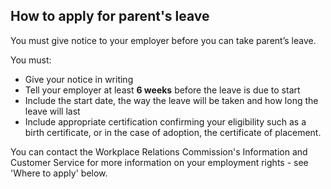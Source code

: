##  How to apply for parent's leave

You must give notice to your employer before you can take parent’s leave.

You must:

  * Give your notice in writing 
  * Tell your employer at least **6 weeks** before the leave is due to start 
  * Include the start date, the way the leave will be taken and how long the leave will last 
  * Include appropriate certification confirming your eligibility such as a birth certificate, or in the case of adoption, the certificate of placement. 

You can contact the Workplace Relations Commission's Information and Customer
Service for more information on your employment rights - see 'Where to apply'
below.
